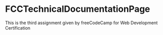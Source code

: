# FCCTechnicalDocumentationPage
This is the third assignment given by freeCodeCamp for Web Development Certification

